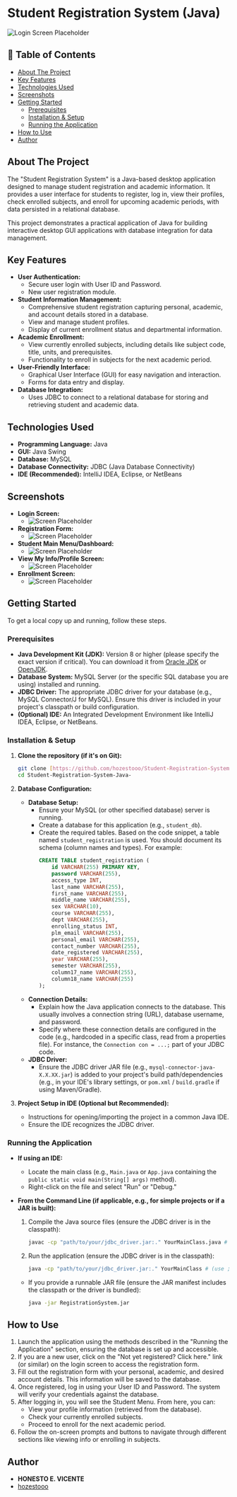 # Student Registration System (Java)

![Login Screen Placeholder](./Images/login.jpg)

## 📝 Table of Contents
* [About The Project](#about-the-project)
* [Key Features](#key-features)
* [Technologies Used](#technologies-used)
* [Screenshots](#screenshots)
* [Getting Started](#getting-started)
  * [Prerequisites](#prerequisites)
  * [Installation & Setup](#installation--setup)
  * [Running the Application](#running-the-application)
* [How to Use](#how-to-use)
* [Author](#author)

## About The Project

The "Student Registration System" is a Java-based desktop application designed to manage student registration and academic information. It provides a user interface for students to register, log in, view their profiles, check enrolled subjects, and enroll for upcoming academic periods, with data persisted in a relational database.

This project demonstrates a practical application of Java for building interactive desktop GUI applications with database integration for data management.

## Key Features

* **User Authentication:**
    * Secure user login with User ID and Password.
    * New user registration module.
* **Student Information Management:**
    * Comprehensive student registration capturing personal, academic, and account details stored in a database.
    * View and manage student profiles.
    * Display of current enrollment status and departmental information.
* **Academic Enrollment:**
    * View currently enrolled subjects, including details like subject code, title, units, and prerequisites.
    * Functionality to enroll in subjects for the next academic period.
* **User-Friendly Interface:**
    * Graphical User Interface (GUI) for easy navigation and interaction.
    * Forms for data entry and display.
* **Database Integration:**
    * Uses JDBC to connect to a relational database for storing and retrieving student and academic data.

## Technologies Used

* **Programming Language:** Java
* **GUI:** Java Swing 
* **Database:** MySQL 
* **Database Connectivity:** JDBC (Java Database Connectivity)
* **IDE (Recommended):** IntelliJ IDEA, Eclipse, or NetBeans

## Screenshots

* **Login Screen:**
    * ![Screen Placeholder](./Images/login.jpg)
* **Registration Form:**
    * ![Screen Placeholder](./Images/register.jpg)
* **Student Main Menu/Dashboard:**
    * ![Screen Placeholder](./Images/student_menu.jpg)
* **View My Info/Profile Screen:**
    * ![Screen Placeholder](./Images/view_my_info.jpg)
* **Enrollment Screen:**
    * ![Screen Placeholder](./Images/enroll.jpg)

## Getting Started

To get a local copy up and running, follow these steps.

### Prerequisites

* **Java Development Kit (JDK):** Version 8 or higher (please specify the exact version if critical). You can download it from [Oracle JDK](https://www.oracle.com/java/technologies/downloads/) or [OpenJDK](https://openjdk.java.net/).
* **Database System:** MySQL Server (or the specific SQL database you are using) installed and running.
* **JDBC Driver:** The appropriate JDBC driver for your database (e.g., MySQL Connector/J for MySQL). Ensure this driver is included in your project's classpath or build configuration.
* **(Optional) IDE:** An Integrated Development Environment like IntelliJ IDEA, Eclipse, or NetBeans.

### Installation & Setup

1.  **Clone the repository (if it's on Git):**
    ```sh
    git clone [https://github.com/hozestooo/Student-Registration-System-Java-.git](https://github.com/hozestooo/Student-Registration-System-Java-.git)
    cd Student-Registration-System-Java-
    ```

2.  **Database Configuration:**
    * **Database Setup:**
        * Ensure your MySQL (or other specified database) server is running.
        * Create a database for this application (e.g., `student_db`).
        * Create the required tables. Based on the code snippet, a table named `student_registration` is used. You should document its schema (column names and types). For example:
          ```sql
          CREATE TABLE student_registration (
              id VARCHAR(255) PRIMARY KEY,
              password VARCHAR(255),
              access_type INT,
              last_name VARCHAR(255),
              first_name VARCHAR(255),
              middle_name VARCHAR(255),
              sex VARCHAR(10),
              course VARCHAR(255),
              dept VARCHAR(255),
              enrolling_status INT,
              plm_email VARCHAR(255),
              personal_email VARCHAR(255),
              contact_number VARCHAR(255),
              date_registered VARCHAR(255),
              year VARCHAR(255),
              semester VARCHAR(255),
              column17_name VARCHAR(255), 
              column18_name VARCHAR(255)
          );
          ```
    * **Connection Details:**
        * Explain how the Java application connects to the database. This usually involves a connection string (URL), database username, and password.
        * Specify where these connection details are configured in the code (e.g., hardcoded in a specific class, read from a properties file). For instance, the `Connection con = ...;` part of your JDBC code.
    * **JDBC Driver:**
        * Ensure the JDBC driver JAR file (e.g., `mysql-connector-java-X.X.XX.jar`) is added to your project's build path/dependencies (e.g., in your IDE's library settings, or `pom.xml` / `build.gradle` if using Maven/Gradle).

3.  **Project Setup in IDE (Optional but Recommended):**
    * Instructions for opening/importing the project in a common Java IDE.
    * Ensure the IDE recognizes the JDBC driver.

### Running the Application

* **If using an IDE:**
    * Locate the main class (e.g., `Main.java` or `App.java` containing the `public static void main(String[] args)` method).
    * Right-click on the file and select "Run" or "Debug."

* **From the Command Line (if applicable, e.g., for simple projects or if a JAR is built):**
    1.  Compile the Java source files (ensure the JDBC driver is in the classpath):
        ```sh
        javac -cp "path/to/your/jdbc_driver.jar:." YourMainClass.java #
        ```
    2.  Run the application (ensure the JDBC driver is in the classpath):
        ```sh
        java -cp "path/to/your/jdbc_driver.jar:." YourMainClass # (use ; instead of : on Windows for classpath)
        ```
    * If you provide a runnable JAR file (ensure the JAR manifest includes the classpath or the driver is bundled):
        ```sh
        java -jar RegistrationSystem.jar
        ```

## How to Use

1.  Launch the application using the methods described in the "Running the Application" section, ensuring the database is set up and accessible.
2.  If you are a new user, click on the "Not yet registered? Click here." link (or similar) on the login screen to access the registration form.
3.  Fill out the registration form with your personal, academic, and desired account details. This information will be saved to the database.
4.  Once registered, log in using your User ID and Password. The system will verify your credentials against the database.
5.  After logging in, you will see the Student Menu. From here, you can:
    * View your profile information (retrieved from the database).
    * Check your currently enrolled subjects.
    * Proceed to enroll for the next academic period.
6.  Follow the on-screen prompts and buttons to navigate through different sections like viewing info or enrolling in subjects.

## Author

* **HONESTO E. VICENTE**
* [hozestooo](https://github.com/hozestooo)

